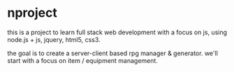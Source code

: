 nproject
========
this is a project to learn full stack web development with a focus on js, using node.js + js, jquery, html5, css3.

the goal is to create a server-client based rpg manager &amp; generator.
we'll start with a focus on item / equipment management.



